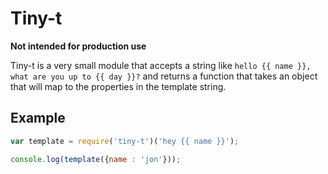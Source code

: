 # Tiny-t

**Not intended for production use**

Tiny-t is a very small module that accepts a string like `hello {{ name }}, what are you up to {{ day }}?` and returns a function that takes an object that will map to the properties in the template string. 

## Example

```javascript
var template = require('tiny-t')('hey {{ name }}');

console.log(template({name : 'jon'}));
```